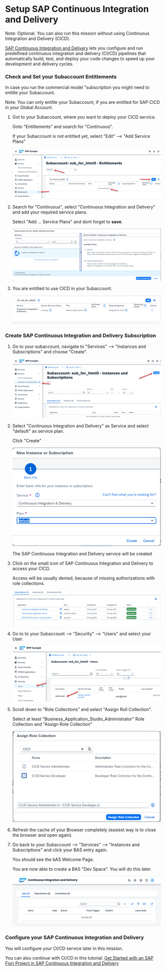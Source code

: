 # Setup SAP Continuous Integration and Delivery

Note: Optional. You can also run this mission without using Continuous Integration and Delivery (CICD).

[SAP Continuous Integration and Delivery](https://discovery-center.cloud.sap/serviceCatalog/continuous-integration--delivery?region=all) lets you configure and run predefined continuous integration and delivery (CI/CD) pipelines that automatically build, test, and deploy your code changes to speed up your development and delivery cycles.



### Check and Set your Subaccount Entitlements

In case you run the commercial model "subscription you might need to entitle your Subaccount.

Note: You can only entitle your Subaccount, if you are entitled for SAP CICD in your Global Account.

1. Got to your Subaccount, where you want to deploy your CICD service.

    Goto "Entitlements" and search for "Continuous".

    If your Subaccount is not entitled yet, select "Edit" --> "Add Service Plans"

    ![](images/2_ea_bas_01_new.png)

2. Search for "Continuous", select "Continuous Integration and Delivery" and add your required service plans.

    Select "Add ... Service Plans" and dont forget to **save**.

    ![](images/2_ea_cicd_02_new.png)

3. You are entitled to use CICD in your Subaccount.

    ![](images/2_ea_cicd_03_new.png)


### Create SAP Continuous Integration and Delivery Subscription



1. Go to your subaccount, navigate to "Services" --> "Instances and Subscriptions" and choose "Create".

    ![](images/2_ea_bas_04_create.png)

2. Select "Continuous Integration and Delivery" as Service and select "default" as service plan.

    Click "Create"

    ![](images/2_ea_cicd_05_create.png)

    The SAP Continuous Integration and Delivery service will be created

3. Click on the small icon of SAP Continuous Integration and Delivery to access your CICD.

    Access will be usually denied, because of missing authorizations with role collections.

    ![](images/2_ea_cicd_06_access.png)

4. Go to to your Subaccount --> "Security" --> "Users" and select your User.

    ![](images/2_ea_bas_07_role.png)

5. Scroll down to "Role Collections" and select "Assign Roll Collection".

    Select at least "Business_Application_Studio_Administrator" Role Collection and "Assign Role Collection"

    ![](images/2_ea_cicd_08_role.png)

6. Refresh the cache of your Browser completely (easiest way is to close the browser and open again).

7. Go back to your Subaccount --> "Services" --> "Instances and Subscriptions" and click your BAS entry again.

    You should see the bAS Welcome Page.

    You are now able to create a BAS "Dev Space". You will do this later.

    ![](images/2_ea_cicd_09_app.png)



### Configure your SAP Continuous Integration and Delivery 

You will configure your CI/CD service later in this mission.

You can also continue with CI/CD in this tutorial: [Get Started with an SAP Fiori Project in SAP Continuous Integration and Delivery](https://developers.sap.com/tutorials/cicd-start-fiori.html#0b3b59d9-f2cc-4222-b7a1-97d810147886)
